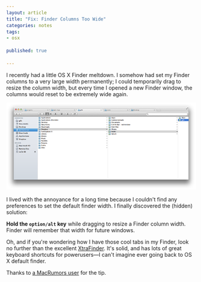 ```yaml
---
layout: article
title: "Fix: Finder Columns Too Wide"
categories: notes
tags:
- osx

published: true

---
```


I recently had a little OS X Finder meltdown. I somehow had set my Finder columns to a very large width permanently; I could temporarily drag to resize the column width, but every time I opened a new Finder window, the columns would reset to be extremely wide again.

![Screenshot: wide Finder columns](../img/posts/2013-09-29-finder-columns-too-wide.png)

I lived with the annoyance for a long time because I couldn't find any preferences to set the default finder width. I finally discovered the (hidden) solution:

**Hold the `option/alt` key** while dragging to resize a Finder column width. Finder will remember that width for future windows.

Oh, and if you're wondering how I have those cool tabs in my Finder, look no further than the excellent [XtraFinder](http://www.trankynam.com/xtrafinder/). It's solid, and has lots of great keyboard shortcuts for powerusers—I can't imagine ever going back to OS X default finder.

Thanks to [a MacRumors user](http://forums.macrumors.com/showpost.php?p=3499315&postcount=5) for the tip.